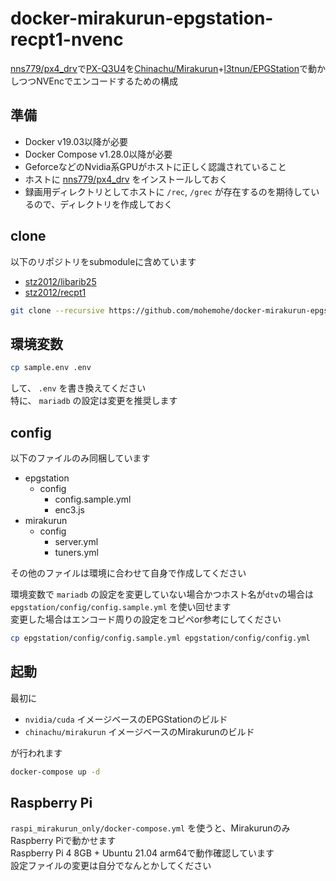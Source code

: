 docker-mirakurun-epgstation-recpt1-nvenc
====

[nns779/px4_drv](https://github.com/nns779/px4_drv)で[PX-Q3U4](http://www.plex-net.co.jp/product/px-q3u4/)を[Chinachu/Mirakurun](https://github.com/Chinachu/Mirakurun)+[l3tnun/EPGStation](https://github.com/l3tnun/EPGStation)で動かしつつNVEncでエンコードするための構成

## 準備

- Docker v19.03以降が必要
- Docker Compose v1.28.0以降が必要
- GeforceなどのNvidia系GPUがホストに正しく認識されていること
- ホストに [nns779/px4_drv](https://github.com/nns779/px4_drv) をインストールしておく
- 録画用ディレクトリとしてホストに `/rec`, `/grec` が存在するのを期待しているので、ディレクトリを作成しておく

## clone

以下のリポジトリをsubmoduleに含めています

- [stz2012/libarib25](https://github.com/stz2012/libarib25)
- [stz2012/recpt1](https://github.com/stz2012/recpt1)

```bash
git clone --recursive https://github.com/mohemohe/docker-mirakurun-epgstation-recpt1-nvenc.git
```

## 環境変数

```bash
cp sample.env .env
```

して、 `.env` を書き換えてください  
特に、 `mariadb` の設定は変更を推奨します

## config

以下のファイルのみ同梱しています

- epgstation
    - config
        - config.sample.yml
        - enc3.js
- mirakurun
    - config
        - server.yml
        - tuners.yml

  
その他のファイルは環境に合わせて自身で作成してください

環境変数で `mariadb` の設定を変更していない場合かつホスト名が`dtv`の場合は `epgstation/config/config.sample.yml` を使い回せます  
変更した場合はエンコード周りの設定をコピペor参考にしてください

```bash
cp epgstation/config/config.sample.yml epgstation/config/config.yml
```

## 起動

最初に

- `nvidia/cuda` イメージベースのEPGStationのビルド
- `chinachu/mirakurun` イメージベースのMirakurunのビルド

が行われます

```bash
docker-compose up -d
```

## Raspberry Pi

 `raspi_mirakurun_only/docker-compose.yml` を使うと、MirakurunのみRaspberry Piで動かせます  
 Raspberry Pi 4 8GB + Ubuntu 21.04 arm64で動作確認しています  
 設定ファイルの変更は自分でなんとかしてください
